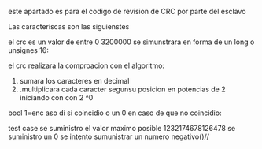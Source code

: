 este apartado es para el codigo de revision de CRC por parte del esclavo

Las caracteriscas son las siguienstes

el crc es un valor de entre 0 3200000 se simunstrara en forma de un long o unsignes 16:

el crc realizara la comproacion con el algoritmo:
1. sumara los caracteres en decimal
2. .multiplicara cada caracter segunsu posicion en potencias de 2 iniciando con con 2 ^0 


bool 1=enc aso di si coincidio o un 0 en caso de que no coincidio:

test case
se suministro el valor maximo posible 1232174678126478
se suministro un 0
se intento sumunistrar un numero negativo()//
